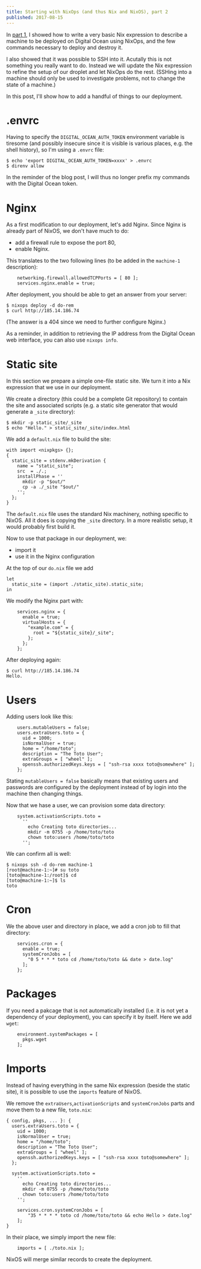 ```yaml
---
title: Starting with NixOps (and thus Nix and NixOS), part 2
published: 2017-08-15
---
```



In [part 1](starting-with-nixops-1.md), I showed how to write a very basic Nix
expression to describe a machine to be deployed on Digital Ocean using NixOps,
and the few commands necessary to deploy and destroy it.

I also showed that it was possible to SSH into it. Acutally this is not
something you really want to do. Instead we will update the Nix expression to
refine the setup of our droplet and let NixOps do the rest. (SSHing into a
machine should only be used to investigate problems, not to change the state of
a machine.)

In this post, I'll show how to add a handful of things to our deployment.


# .envrc

Having to specify the `DIGITAL_OCEAN_AUTH_TOKEN` environment variable is
tiresome (and possibly insecure since it is visible is various places, e.g. the
shell history), so I'm using a `.envrc` file:

```
$ echo 'export DIGITAL_OCEAN_AUTH_TOKEN=xxxx' > .envrc
$ direnv allow
```

In the reminder of the blog post, I will thus no longer prefix my commands with
the Digital Ocean token.


# Nginx

As a first modification to our deployment, let's add Nginx. Since Nginx is
already part of NixOS, we don't have much to do:

- add a firewall rule to expose the port 80,
- enable Nginx.

This translates to the two following lines (to be added in the `machine-1`
description):

```
    networking.firewall.allowedTCPPorts = [ 80 ];
    services.nginx.enable = true;
```

After deployment, you should be able to get an answer from your server:

```
$ nixops deploy -d do-rem
$ curl http://185.14.186.74
```

(The answer is a 404 since we need to further configure Nginx.)

As a reminder, in addition to retrieving the IP address from the Digital Ocean
web interface, you can also use `nixops info`.


# Static site

In this section we prepare a simple one-file static site. We turn it into a Nix
expression that we use in our deployment.

We create a directory (this could be a complete Git repository) to contain the
site and associated scripts (e.g. a static site generator that would generate
a `_site` directory):

```
$ mkdir -p static_site/_site
$ echo "Hello." > static_site/_site/index.html
```

We add a `default.nix` file to build the site:

```
with import <nixpkgs> {};
{
  static_site = stdenv.mkDerivation {
    name = "static_site";
    src  = ./.;
    installPhase = ''
      mkdir -p "$out/"
      cp -a ./_site "$out/"
    '';
  };
}
```

The `default.nix` file uses the standard Nix machinery, nothing specific to
NixOS. All it does is copying the `_site` directory. In a more realistic setup,
it would probably first build it.

Now to use that package in our deployment, we:

- import it
- use it in the Nginx configuration

At the top of our `do.nix` file we add
```
let
  static_site = (import ./static_site).static_site;
in
```

We modify the Nginx part with:

```
    services.nginx = {
      enable = true;
      virtualHosts = {
        "example.com" = {
          root = "${static_site}/_site";
        };
      };
    };
```

After deploying again:

```
$ curl http://185.14.186.74
Hello.
```


# Users

Adding users look like this:

```
    users.mutableUsers = false;
    users.extraUsers.toto = {
      uid = 1000;
      isNormalUser = true;
      home = "/home/toto";
      description = "The Toto User";
      extraGroups = [ "wheel" ];
      openssh.authorizedKeys.keys = [ "ssh-rsa xxxx toto@somewhere" ];
    };
```

Stating `mutableUsers = false` basically means that existing users and
passwords are configured by the deployment instead of by login into the machine
then changing things.

Now that we hase a user, we can provision some data directory:

```
    system.activationScripts.toto =
      ''
        echo Creating toto directories...
        mkdir -m 0755 -p /home/toto/toto
        chown toto:users /home/toto/toto
      '';
```

We can confirm all is well:

```
$ nixops ssh -d do-rem machine-1
[root@machine-1:~]# su toto
[toto@machine-1:/root]$ cd
[toto@machine-1:~]$ ls
toto
```


# Cron


We the above user and directory in place, we add a cron job to fill that
directory:

```
    services.cron = {
      enable = true;
      systemCronJobs = [
        "0 5 * * * toto cd /home/toto/toto && date > date.log"
      ];
    };
```


# Packages

If you need a pakcage that is not automatically installed (i.e. it is not yet a
dependency of your deployment), you can specify it by itself. Here we add
`wget`:

```
    environment.systemPackages = [
      pkgs.wget
    ];
```


# Imports

Instead of having everything in the same Nix expression (beside the static
site), it is possible to use the `imports` feature of NixOS.

We remove the `extraUsers`,`activationScripts` and `systemCronJobs` parts and
move them to a new file, `toto.nix`:

```
{ config, pkgs, ... }: {
  users.extraUsers.toto = {
    uid = 1000;
    isNormalUser = true;
    home = "/home/toto";
    description = "The Toto User";
    extraGroups = [ "wheel" ];
    openssh.authorizedKeys.keys = [ "ssh-rsa xxxx toto@somewhere" ];
  };

  system.activationScripts.toto =
    ''
      echo Creating toto directories...
      mkdir -m 0755 -p /home/toto/toto
      chown toto:users /home/toto/toto
    '';

    services.cron.systemCronJobs = [
        "35 * * * * toto cd /home/toto/toto && echo Hello > date.log"
    ];
}
```

In their place, we simply import the new file:

```
    imports = [ ./toto.nix ];
```

NixOS will merge similar records to create the deployment.
